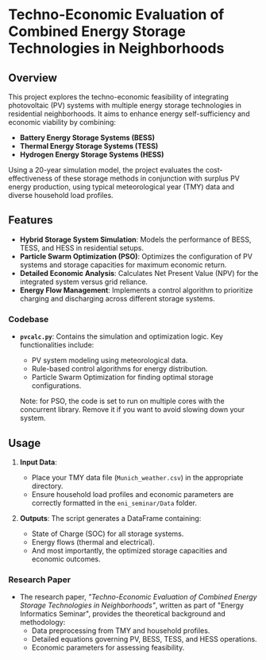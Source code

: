 # Techno-Economic Evaluation of Combined Energy Storage Technologies in Neighborhoods

## Overview

This project explores the techno-economic feasibility of integrating photovoltaic (PV) systems with multiple energy storage technologies in residential neighborhoods. It aims to enhance energy self-sufficiency and economic viability by combining:

- **Battery Energy Storage Systems (BESS)**
- **Thermal Energy Storage Systems (TESS)**
- **Hydrogen Energy Storage Systems (HESS)**

Using a 20-year simulation model, the project evaluates the cost-effectiveness of these storage methods in conjunction with surplus PV energy production, using typical meteorological year (TMY) data and diverse household load profiles.

## Features

- **Hybrid Storage System Simulation**: Models the performance of BESS, TESS, and HESS in residential setups.
- **Particle Swarm Optimization (PSO)**: Optimizes the configuration of PV systems and storage capacities for maximum economic return.
- **Detailed Economic Analysis**: Calculates Net Present Value (NPV) for the integrated system versus grid reliance.
- **Energy Flow Management**: Implements a control algorithm to prioritize charging and discharging across different storage systems.

### Codebase
- **`pvcalc.py`**: Contains the simulation and optimization logic. Key functionalities include:
  - PV system modeling using meteorological data.
  - Rule-based control algorithms for energy distribution.
  - Particle Swarm Optimization for finding optimal storage configurations.
  
  Note: for PSO, the code is set to run on multiple cores with the concurrent library. Remove it if you want to avoid slowing down your system.


## Usage

1. **Input Data**:
   - Place your TMY data file (`Munich_weather.csv`) in the appropriate directory.
   - Ensure household load profiles and economic parameters are correctly formatted in the `eni_seminar/Data` folder.

2. **Outputs**:
   The script generates a DataFrame containing:
   - State of Charge (SOC) for all storage systems.
   - Energy flows (thermal and electrical).
   - And most importantly, the optimized storage capacities and economic outcomes.


### Research Paper
- The research paper, *"Techno-Economic Evaluation of Combined Energy Storage Technologies in Neighborhoods"*, written as part of "Energy Informatics Seminar", provides the theoretical background and methodology:
  - Data preprocessing from TMY and household profiles.
  - Detailed equations governing PV, BESS, TESS, and HESS operations.
  - Economic parameters for assessing feasibility.
 


